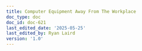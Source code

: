 ```yaml
---
title: Computer Equipment Away From The Workplace
doc_type: doc
doc_id: doc-621
last_edited_date: '2025-05-25'
last_edited_by: Ryan Laird
version: '1.0'
---
```


<!-- Unsupported block type: unsupported -->
